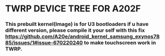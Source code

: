 # TWRP DEVICE TREE FOR A202F #
### This prebuilt kernel(Image) is for U3 bootloaders if u have different version, please compile it your self with this fix https://github.com/A20e/android_kernel_samsung_exynos7885/issues/1#issue-670220240 to make touchscreen work in TWRP. ###
